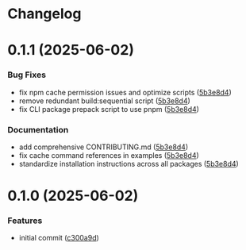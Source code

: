 # Changelog

# 0.1.1 (2025-06-02)

### Bug Fixes

* fix npm cache permission issues and optimize scripts ([5b3e8d4](https://github.com/teomyth/aship/commit/5b3e8d4))
* remove redundant build:sequential script ([5b3e8d4](https://github.com/teomyth/aship/commit/5b3e8d4))
* fix CLI package prepack script to use pnpm ([5b3e8d4](https://github.com/teomyth/aship/commit/5b3e8d4))

### Documentation

* add comprehensive CONTRIBUTING.md ([5b3e8d4](https://github.com/teomyth/aship/commit/5b3e8d4))
* fix cache command references in examples ([5b3e8d4](https://github.com/teomyth/aship/commit/5b3e8d4))
* standardize installation instructions across all packages ([5b3e8d4](https://github.com/teomyth/aship/commit/5b3e8d4))

# 0.1.0 (2025-06-02)

### Features

* initial commit ([c300a9d](https://github.com/teomyth/aship/commit/c300a9d22df3e6acecac71f5e232a69d16cced27))
